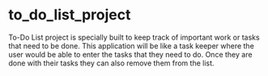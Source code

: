 # to_do_list_project
To-Do List project is specially built to keep track of important work or tasks that need to be done. This application will be like a task keeper where the user would be able to enter the tasks that they need to do. Once they are done with their tasks they can also remove them from the list.
